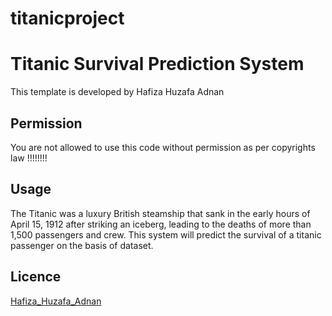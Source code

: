 # titanicproject
# Titanic Survival Prediction System

This template is developed by Hafiza Huzafa Adnan

## Permission

You are not allowed to use this code without permission as per copyrights law !!!!!!!!

## Usage

The Titanic was a luxury British steamship that sank in the early hours of April 15, 1912 after striking an iceberg, leading to the deaths of more than 1,500 passengers and crew. This system will predict the survival of a titanic passenger on the basis of dataset.

## Licence

[Hafiza_Huzafa_Adnan](https://www.facebook.com/huzaifa.1302/)
